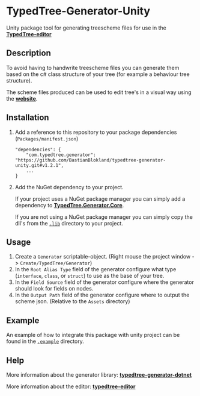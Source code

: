 # TypedTree-Generator-Unity

Unity package tool for generating treescheme files for use in the [**TypedTree-editor**](https://github.com/bastianblokland/typedtree-editor)

## Description
To avoid having to handwrite treescheme files you can generate them based on the c# class
structure of your tree (for example a behaviour tree structure).

The scheme files produced can be used to edit tree's in a visual way using the [**website**](https://www.bastian.tech/tree).

## Installation
1. Add a reference to this repository to your package dependencies (`Packages/manifest.json`)

    ```
    "dependencies": {
        "com.typedtree.generator": "https://github.com/BastianBlokland/typedtree-generator-unity.git#v1.2.1",
        ...
    }
    ```
2. Add the NuGet dependency to your project.

    If your project uses a NuGet package manager you can simply add a dependency to [**TypedTree.Generator.Core**](https://www.nuget.org/packages/TypedTree.Generator.Core/).

    If you are not using a NuGet package manager you can simply copy the dll's from the [`.lib`](https://github.com/BastianBlokland/typedtree-generator-unity/tree/master/.lib) directory to your project.

## Usage
1. Create a `Generator` scriptable-object. (Right mouse the project window -> `Create/TypedTree/Generator`)
2. In the `Root Alias Type` field of the generator configure what type (`interface`, `class`, or `struct`) to use as the base of your tree.
3. In the `Field Source` field of the generator configure where the generator should look for fields on nodes.
4. In the `Output Path` field of the generator configure where to output the scheme json. (Relative to the `Assets` directory)

## Example
An example of how to integrate this package with unity project can be found in the [`.example`](https://github.com/BastianBlokland/typedtree-generator-unity/tree/master/.example) directory.

## Help
More information about the generator library: [**typedtree-generator-dotnet**](https://github.com/BastianBlokland/typedtree-generator-dotnet)

More information about the editor: [**typedtree-editor**](https://github.com/BastianBlokland/typedtree-editor)
